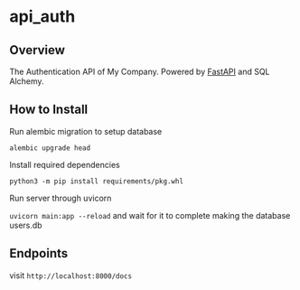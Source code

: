 # api_auth

## Overview
The Authentication API of My Company.
Powered by [FastAPI](https://fastapi.tiangolo.com/) and SQL Alchemy.

## How to Install

Run alembic migration to setup database

`alembic upgrade head`


Install required dependencies

```python3 -m pip install requirements/pkg.whl```

Run server through uvicorn

`uvicorn main:app --reload`
and wait for it to complete making the database users.db

## Endpoints
  visit `http://localhost:8000/docs`
